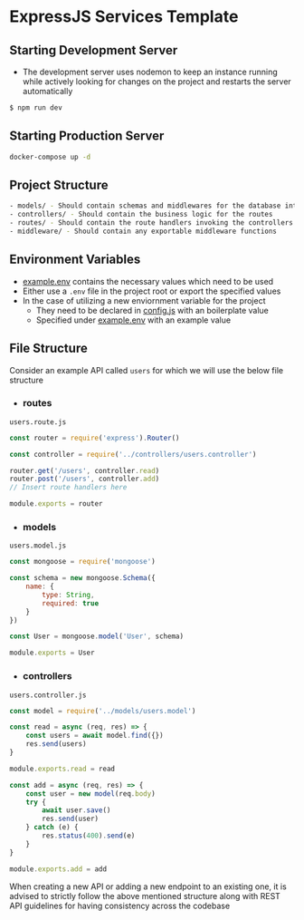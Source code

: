 # ExpressJS Services Template

## Starting Development Server

* The development server uses nodemon to keep an instance running while actively looking for changes on the project and restarts the server automatically
```bash
$ npm run dev
```

## Starting Production Server

```bash
docker-compose up -d
```

## Project Structure

```bash
- models/ - Should contain schemas and middlewares for the database interaction
- controllers/ - Should contain the business logic for the routes
- routes/ - Should contain the route handlers invoking the controllers
- middleware/ - Should contain any exportable middleware functions
```

## Environment Variables

* [example.env](example.env) contains the necessary values which need to be used
* Either use a `.env` file in the project root or export the specified values
* In the case of utilizing a new enviornment variable for the project
    * They need to be declared in [config.js](config/config.js) with an boilerplate value
    * Specified under [example.env](example.env) with an example value

## File Structure
Consider an example API called `users` for which we will use the below file structure

* ### routes
`users.route.js`
```javascript
const router = require('express').Router()

const controller = require('../controllers/users.controller')

router.get('/users', controller.read)
router.post('/users', controller.add)
// Insert route handlers here

module.exports = router
```

* ### models
`users.model.js`
```javascript
const mongoose = require('mongoose')

const schema = new mongoose.Schema({
    name: {
        type: String,
        required: true
    }
})

const User = mongoose.model('User', schema)

module.exports = User
```

* ### controllers
`users.controller.js`
```javascript
const model = require('../models/users.model')

const read = async (req, res) => {
    const users = await model.find({})
    res.send(users)
}

module.exports.read = read

const add = async (req, res) => {
    const user = new model(req.body)
    try {
        await user.save()
        res.send(user)
    } catch (e) {
        res.status(400).send(e)
    }
}

module.exports.add = add
```

When creating a new API or adding a new endpoint to an existing one, it is advised to strictly follow the above mentioned structure along with REST API guidelines for having consistency across the codebase